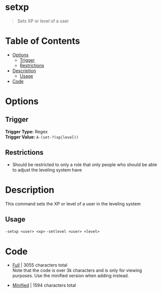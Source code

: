 # setxp
> Sets XP or level of a user

# Table of Contents
* [Options](#Options)
	* [Trigger](##Trigger)
	* [Restrictions](##Restrictions)
* [Description](#Description)
	* [Usage](##Usage)
* [Code](#Code)

# Options
## Trigger
**Trigger Type:** Regex<br>
**Trigger Value:** `A-(set-?(xp|level))`<br>


## Restrictions
* Should be restricted to only a role that only people who should be able to adjust the leveling system have

# Description
This command sets the XP or level of a user in the leveling system

## Usage
`-setxp <user> <xp>`
`-setlevel <user> <level>`

# Code
* [Full](./setxp/setxp.cc.go) | 3055
 characters total<br>
Note that the code is over 3k characters and is only for viewing purposes. Use the minified version when adding instead.

* [Minified](./setxp.minified.go) | 1594
 characters total<br>